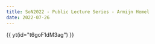 ```yaml
---
title: SoN2022 - Public Lecture Series - Armijn Hemel
date: 2022-07-26
---
```

{{ yt(id="t6goF1dM3ag") }}
